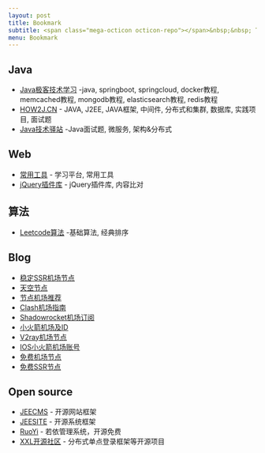 ```yaml
---
layout: post
title: Bookmark
subtitle: <span class="mega-octicon octicon-repo"></span>&nbsp;&nbsp; To mark useful libs - tools - books
menu: Bookmark
---
```


## Java
- [Java极客技术学习](https://www.javajike.com/) -java, springboot, springcloud, docker教程, memcached教程, mongodb教程, elasticsearch教程, redis教程
- [HOW2J.CN](https://how2j.cn/) - JAVA, J2EE, JAVA框架, 中间件, 分布式和集群, 数据库, 实践项目, 面试题
- [Java技术驿站](http://cmsblogs.com/) -Java面试题, 微服务, 架构&分布式

## Web
- [常用工具](http://www.cxy521.com/) - 学习平台, 常用工具
- [jQuery插件库](https://www.jq22.com/) - jQuery插件库, 内容比对

## 算法
- [Leetcode算法](http://www.leetcodecn.com/) -基础算法, 经典排序

## Blog
- [稳定SSR机场节点](https://www.ssrnodes.com/)
- [天空节点](https://www.skynode1.com/) 
- [节点机场推荐](https://www.nodegood.com/)
- [Clash机场指南](https://www.clashgoodnode.com/)
- [Shadowrocket机场订阅](https://shadowrocketnodes.com/) 
- [小火箭机场及ID](https://www.shadowrocketid.com/) 
- [V2ray机场节点](https://v2raygoodnode.com/) 
- [IOS小火箭机场账号](https://ios-shadowrocket.com/)
- [免费机场节点](https://www.freejichang.com/)
- [免费SSR节点](https://ssrtop.com/)

## Open source
- [JEECMS](http://www.jeecms.com/) - 开源网站框架
- [JEESITE](http://jeesite.com/) - 开源系统框架
- [RuoYi](http://www.ruoyi.vip/) - 若依管理系统，开源免费
- [XXL开源社区](https://www.xuxueli.com/page/projects.html) - 分布式单点登录框架等开源项目

<script type="text/javascript">
	$(document).ready(function() {
		$('a[href^="http"]').each(function() {
			$(this).attr('target', '_blank');
		});
	});
</script>
